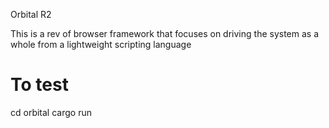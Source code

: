 Orbital R2

This is a rev of browser framework that focuses on driving the system as a whole from a lightweight scripting language

# To test

cd orbital
cargo run

